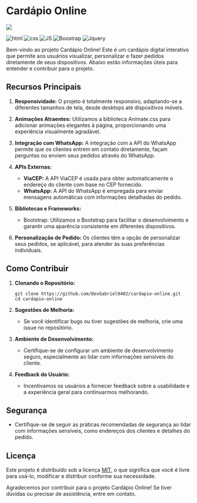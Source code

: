 # Cardápio Online

<img src="./asset/burger.png">

![html](https://img.shields.io/badge/HTML5-E34F26?style=for-the-badge&logo=html5&logoColor=white)
![css](https://img.shields.io/badge/CSS3-1572B6?style=for-the-badge&logo=css3&logoColor=white)
![JS](https://img.shields.io/badge/JavaScript-F7DF1E?style=for-the-badge&logo=javascript&logoColor=black)
![Boostrap](https://img.shields.io/badge/Bootstrap-563D7C?style=for-the-badge&logo=bootstrap&logoColor=white)
![Jquery](https://img.shields.io/badge/jQuery-0769AD?style=for-the-badge&logo=jquery&logoColor=white)


Bem-vindo ao projeto Cardápio Online! Este é um cardápio digital interativo que permite aos usuários visualizar, personalizar e fazer pedidos diretamente de seus dispositivos. Abaixo estão informações úteis para entender e contribuir para o projeto.

## Recursos Principais

1. **Responsividade:** O projeto é totalmente responsivo, adaptando-se a diferentes tamanhos de tela, desde desktops até dispositivos móveis.

2. **Animações Atraentes:** Utilizamos a biblioteca Animate.css para adicionar animações elegantes à página, proporcionando uma experiência visualmente agradável.

3. **Integração com WhatsApp:** A integração com a API do WhatsApp permite que os clientes entrem em contato diretamente, façam perguntas ou enviem seus pedidos através do WhatsApp.

4. **APIs Externas:**

   - **ViaCEP:** A API ViaCEP é usada para obter automaticamente o endereço do cliente com base no CEP fornecido.
   - **WhatsApp:** A API do WhatsApp é empregada para enviar mensagens automáticas com informações detalhadas do pedido.

5. **Bibliotecas e Frameworks:**

   - Bootstrap: Utilizamos o Bootstrap para facilitar o desenvolvimento e garantir uma aparência consistente em diferentes dispositivos.

6. **Personalização de Pedido:** Os clientes têm a opção de personalizar seus pedidos, se aplicável, para atender às suas preferências individuais.

## Como Contribuir

1. **Clonando o Repositório:**

   ```
   git clone https://github.com/DevGabriel0402/cardapio-online.git
   cd cardapio-online
   ```

2. **Sugestões de Melhoria:**

   - Se você identificar bugs ou tiver sugestões de melhoria, crie uma issue no repositório.

3. **Ambiente de Desenvolvimento:**

   - Certifique-se de configurar um ambiente de desenvolvimento seguro, especialmente ao lidar com informações sensíveis do cliente.

4. **Feedback do Usuário:**
   - Incentivamos os usuários a fornecer feedback sobre a usabilidade e a experiência geral para continuarmos melhorando.

## Segurança

- Certifique-se de seguir as práticas recomendadas de segurança ao lidar com informações sensíveis, como endereços dos clientes e detalhes do pedido.

## Licença

Este projeto é distribuído sob a licença [MIT](LICENSE), o que significa que você é livre para usá-lo, modificar e distribuir conforme sua necessidade.

Agradecemos por contribuir para o projeto Cardápio Online! Se tiver dúvidas ou precisar de assistência, entre em contato.
